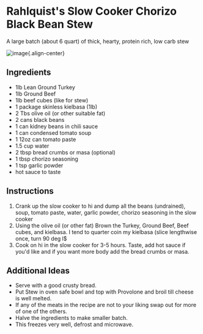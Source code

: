 Rahlquist's Slow Cooker Chorizo Black Bean Stew
===============================================

A large batch (about 6 quart) of thick, hearty, protein rich, low carb
stew

![image](images/rahlquist_slow_cooker_chorizo_black_bean_stew.jpg){.align-center}

Ingredients
-----------

-   1lb Lean Ground Turkey
-   1lb Ground Beef
-   1lb beef cubes (like for stew)
-   1 package skinless kielbasa (1lb)
-   2 Tbs olive oil (or other suitable fat)
-   2 cans black beans
-   1 can kidney beans in chili sauce
-   1 can condensed tomato soup
-   1 12oz can tomato paste
-   1.5 cup water
-   2 tbsp bread crumbs or masa (optional)
-   1 tbsp chorizo seasoning
-   1 tsp garlic powder
-   hot sauce to taste

Instructions
------------

1.  Crank up the slow cooker to hi and dump all the beans (undrained),
    soup, tomato paste, water, garlic powder, chorizo seasoning in the
    slow cooker
2.  Using the olive oil (or other fat) Brown the Turkey, Ground Beef,
    Beef cubes, and kielbasa. I tend to quarter coin my kielbasa (slice
    lengthwise once, turn 90 deg l\$
3.  Cook on hi in the slow cooker for 3-5 hours. Taste, add hot sauce if
    you'd like and if you want more body add the bread crumbs or masa.

Additional Ideas
----------------

-   Serve with a good crusty bread.
-   Put Stew in oven safe bowl and top with Provolone and broil till
    cheese is well melted.
-   If any of the meats in the recipe are not to your liking swap out
    for more of one of the others.
-   Halve the ingredients to make smaller batch.
-   This freezes very well, defrost and microwave.
